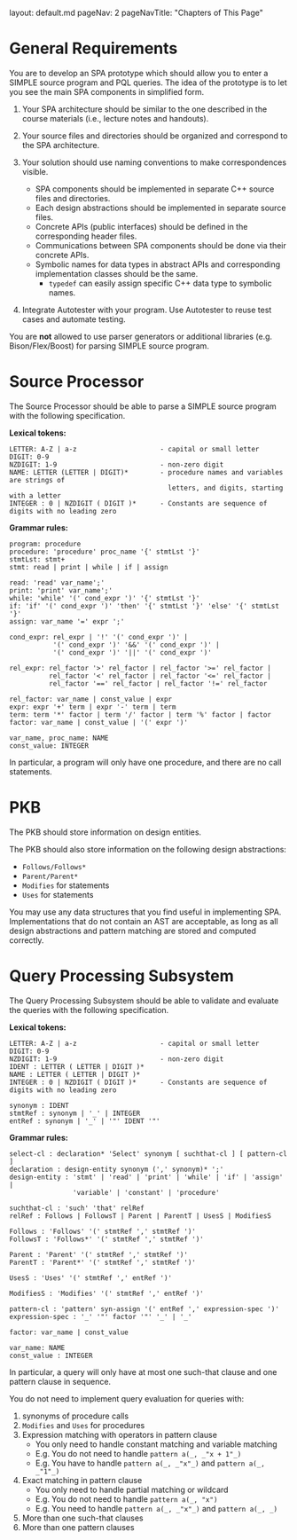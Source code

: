 <br>

<frontmatter>
  layout: default.md
  pageNav: 2
  pageNavTitle: "Chapters of This Page"
</frontmatter>

[](#general-requirements)General Requirements
=============================================

You are to develop an SPA prototype which should allow you to enter a SIMPLE source program and PQL queries. The idea of the prototype is to let you see the main SPA components in simplified form.

1.  Your SPA architecture should be similar to the one described in the course materials (i.e., lecture notes and handouts).
    
2.  Your source files and directories should be organized and correspond to the SPA architecture.
    
3.  Your solution should use naming conventions to make correspondences visible.
    
    *   SPA components should be implemented in separate C++ source files and directories.
    *   Each design abstractions should be implemented in separate source files.
    *   Concrete APIs (public interfaces) should be defined in the corresponding header files.
    *   Communications between SPA components should be done via their concrete APIs.
    *   Symbolic names for data types in abstract APIs and corresponding implementation classes should be the same.
        *   `typedef` can easily assign specific C++ data type to symbolic names.
4.  Integrate Autotester with your program. Use Autotester to reuse test cases and automate testing.
    

You are **not** allowed to use parser generators or additional libraries (e.g. Bison/Flex/Boost) for parsing SIMPLE source program.

[](#source-processor)Source Processor
=====================================

The Source Processor should be able to parse a SIMPLE source program with the following specification.

**Lexical tokens:**

    LETTER: A-Z | a-z                     - capital or small letter
    DIGIT: 0-9
    NZDIGIT: 1-9                          - non-zero digit
    NAME: LETTER (LETTER | DIGIT)*        - procedure names and variables are strings of
                                            letters, and digits, starting with a letter
    INTEGER : 0 | NZDIGIT ( DIGIT )*      - Constants are sequence of digits with no leading zero
    

**Grammar rules:**

    program: procedure
    procedure: 'procedure' proc_name '{' stmtLst '}'
    stmtLst: stmt+
    stmt: read | print | while | if | assign
    
    read: 'read' var_name';'
    print: 'print' var_name';'
    while: 'while' '(' cond_expr ')' '{' stmtLst '}'
    if: 'if' '(' cond_expr ')' 'then' '{' stmtLst '}' 'else' '{' stmtLst '}'
    assign: var_name '=' expr ';'
    
    cond_expr: rel_expr | '!' '(' cond_expr ')' |
               '(' cond_expr ')' '&&' '(' cond_expr ')' |
               '(' cond_expr ')' '||' '(' cond_expr ')'
    
    rel_expr: rel_factor '>' rel_factor | rel_factor '>=' rel_factor |
              rel_factor '<' rel_factor | rel_factor '<=' rel_factor |
              rel_factor '==' rel_factor | rel_factor '!=' rel_factor
    
    rel_factor: var_name | const_value | expr
    expr: expr '+' term | expr '-' term | term
    term: term '*' factor | term '/' factor | term '%' factor | factor
    factor: var_name | const_value | '(' expr ')'
    
    var_name, proc_name: NAME
    const_value: INTEGER
    

In particular, a program will only have one procedure, and there are no call statements.

[](#pkb)PKB
===========

The PKB should store information on design entities.

The PKB should also store information on the following design abstractions:

*   `Follows/Follows*`
*   `Parent/Parent*`
*   `Modifies` for statements
*   `Uses` for statements

You may use any data structures that you find useful in implementing SPA. Implementations that do not contain an AST are acceptable, as long as all design abstractions and pattern matching are stored and computed correctly.

[](#query-processing-subsystem)Query Processing Subsystem
=========================================================

The Query Processing Subsystem should be able to validate and evaluate the queries with the following specification.

**Lexical tokens:**

    LETTER: A-Z | a-z                     - capital or small letter
    DIGIT: 0-9
    NZDIGIT: 1-9                          - non-zero digit
    IDENT : LETTER ( LETTER | DIGIT )*
    NAME : LETTER ( LETTER | DIGIT )*
    INTEGER : 0 | NZDIGIT ( DIGIT )*      - Constants are sequence of digits with no leading zero
    
    synonym : IDENT
    stmtRef : synonym | '_' | INTEGER
    entRef : synonym | '_' | '"' IDENT '"'
    

**Grammar rules:**

    select-cl : declaration* 'Select' synonym [ suchthat-cl ] [ pattern-cl ]
    declaration : design-entity synonym (',' synonym)* ';'
    design-entity : 'stmt' | 'read' | 'print' | 'while' | 'if' | 'assign' |
                    'variable' | 'constant' | 'procedure'
    
    suchthat-cl : 'such' 'that' relRef
    relRef : Follows | FollowsT | Parent | ParentT | UsesS | ModifiesS
    
    Follows : 'Follows' '(' stmtRef ',' stmtRef ')'
    FollowsT : 'Follows*' '(' stmtRef ',' stmtRef ')'
    
    Parent : 'Parent' '(' stmtRef ',' stmtRef ')'
    ParentT : 'Parent*' '(' stmtRef ',' stmtRef ')'
    
    UsesS : 'Uses' '(' stmtRef ',' entRef ')'
    
    ModifiesS : 'Modifies' '(' stmtRef ',' entRef ')'
    
    pattern-cl : 'pattern' syn-assign '(' entRef ',' expression-spec ')'
    expression-spec : '_' '"' factor '"' '_' | '_'
    
    factor: var_name | const_value
    
    var_name: NAME
    const_value : INTEGER
    

In particular, a query will only have at most one such-that clause and one pattern clause in sequence.

You do not need to implement query evaluation for queries with:

1.  synonyms of procedure calls
2.  `Modifies` and `Uses` for procedures
3.  Expression matching with operators in pattern clause
    *   You only need to handle constant matching and variable matching
    *   E.g. You do not need to handle `pattern a(_, _"x + 1"_)`
    *   E.g. You have to handle `pattern a(_, _"x"_)` and `pattern a(_, _"1"_)`
4.  Exact matching in pattern clause
    *   You only need to handle partial matching or wildcard
    *   E.g. You do not need to handle `pattern a(_, "x")`
    *   E.g. You need to handle `pattern a(_, _"x"_)` and `pattern a(_, _)`
5.  More than one such-that clauses
6.  More than one pattern clauses